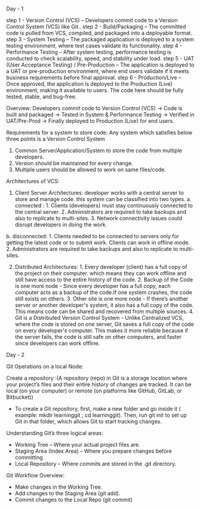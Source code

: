 Day - 1 

step 1 - Version Control (VCS) – Developers commit code to a Version Control System (VCS) like Git..
step 2 - Build/Packaging – The committed code is pulled from VCS, compiled, and packaged into a deployable format.
step 3 - System Testing – The packaged application is deployed to a system testing environment, where test cases validate its functionality.
step 4 - Performance Testing – After system testing, performance testing is conducted to check scalability, speed, and stability under load.
step 5 - UAT (User Acceptance Testing) / Pre-Production – The application is deployed to a UAT or pre-production environment, where end users validate if it meets business requirements before final approval.
step 6 - Production/Live – Once approved, the application is deployed to the Production (Live) environment, making it available to users. The code here should be fully tested, stable, and bug-free.

Overview: 
Developers commit code to Version Control (VCS) → Code is built and packaged → Tested in System & Performance Testing → Verified in UAT/Pre-Prod → Finally deployed to Production (Live) for end users.

Requirements for a system to store code: 
Any system which satisfies below three points is a Version Control System
1. Common Server/Application/System to store the code from multiple developers.
2. Version should be maintained for every change.
3. Multiple users should be allowed to work on same files/code.


Architectures of VCS: 

1. Client Server Architectures: developer works with a central server to store and manage code. this system can be classified into two types. 
a. connected : 1. Clients (developers) must stay continuously connected to the central server.
               2. Administrators are required to take backups and also to replicate to multi-sites.
               3. Network connectivity issues could disrupt developers in doing the work. 

b. disconnected: 1. Clients needed to be connected to servers only for getting the latest code or to submit work. Clients can work in offline mode.
                 2. Administrators are required to take backups and also to replicate to multi-sites.  

2. Distributed Architectures: 
                  1. Every developer (client) has a full copy of the project on their computer. which means they can work offline and still have access to the entire history of the code.
                  2. Backup of the Code is one more node - Since every developer has a full copy, each computer acts as a backup of the code.If one system crashes, the code still exists on others.
                  3. Other site is one more node - If there’s another server or another developer's system, it also has a full copy of the code. This means code can be shared and recovered from multiple sources.
                  4. Git is a Distributed Version Control System - Unlike Centralized VCS, where the code is stored on one server, Git saves a full copy of the code on every developer's computer. This makes it more reliable because if the server fails, the code is still safe on other computers, and faster since developers can work offline.

Day - 2 


Git Operations on a local Node:

Create a repository :(A repository (repo) in Git is a storage location where your project’s files and their entire history of changes are tracked. It can be local (on your computer) or remote (on platforms like GitHub, GitLab, or Bitbucket))
* To create a Git repository, first, make a new folder and go inside it ( example:  mkdir learninggit ; cd learninggit). Then, run git init to set up Git in that folder, which allows Git to start tracking changes.
 
Understanding Git’s three logical areas:

* Working Tree – Where your actual project files are.
* Staging Area (Index Area) – Where you prepare changes before committing.
* Local Repository – Where commits are stored in the .git directory.

Git Workflow Overview:

* Make changes in the Working Tree. 
* Add changes to the Staging Area (git add). 
* Commit changes to the Local Repo (git commit)

